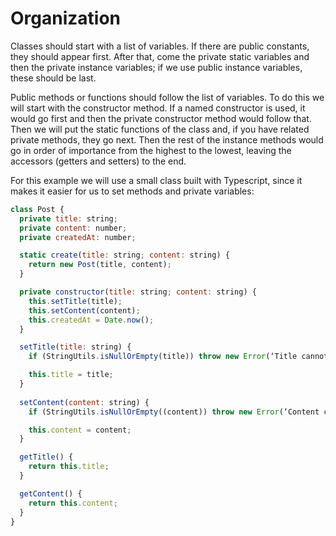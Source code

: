 # Organization

Classes should start with a list of variables. If there are public constants, they should
appear first. After that, come the private static variables and then the private instance
variables; if we use public instance variables, these should be last.

Public methods or functions should follow the list of variables. To do this we will
start with the constructor method. If a named constructor is used, it would go first
and then the private constructor method would follow that. Then we will put the
static functions of the class and, if you have related private methods, they go next.
Then the rest of the instance methods would go in order of importance from the
highest to the lowest, leaving the accessors (getters and setters) to the end.

For this example we will use a small class built with Typescript, since it makes it
easier for us to set methods and private variables:

```js
class Post {
  private title: string;
  private content: number;
  private createdAt: number;

  static create(title: string; content: string) {
    return new Post(title, content);
  }

  private constructor(title: string; content: string) {
    this.setTitle(title);
    this.setContent(content);
    this.createdAt = Date.now();
  }

  setTitle(title: string) {
    if (StringUtils.isNullOrEmpty(title)) throw new Error(‘Title cannot be empty’);

    this.title = title;
  }
 
  setContent(content: string) {
    if (StringUtils.isNullOrEmpty((content)) throw new Error(‘Content cannot be empty’);

    this.content = content;
  }

  getTitle() {
    return this.title;
  }

  getContent() {
    return this.content;
  }
}
```
